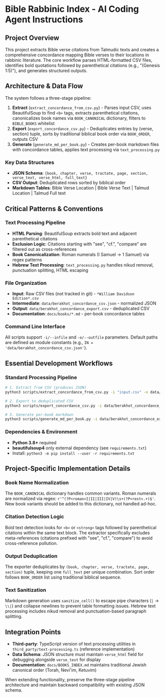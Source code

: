 # Bible Rabbinic Index - AI Coding Agent Instructions

## Project Overview
This project extracts Bible verse citations from Talmudic texts and creates a comprehensive concordance mapping Bible verses to their locations in rabbinic literature. The core workflow parses HTML-formatted CSV files, identifies bold quotations followed by parenthetical citations (e.g., "(Genesis 1:5)"), and generates structured outputs.

## Architecture & Data Flow
The system follows a three-stage pipeline:

1. **Extract** (`extract_concordance_from_csv.py`) - Parses input CSV, uses BeautifulSoup to find `<b>` tags, extracts parenthetical citations, canonicalizes book names via `BOOK_CANONICAL` dictionary, filters to `BIBLE_BOOKS` whitelist
2. **Export** (`export_concordance_csv.py`) - Deduplicates entries by (verse, section) tuple, sorts by traditional biblical book order via `BOOK_ORDER`, outputs CSV
3. **Generate** (`generate_md_per_book.py`) - Creates per-book markdown files with concordance tables, applies text processing via `text_processing.py`

### Key Data Structures
- **JSON Schema**: `{book, chapter, verse, tractate, page, section, verse_text, verse_html, full_text}`
- **CSV Output**: Deduplicated rows sorted by biblical order
- **Markdown Tables**: Bible Verse Location | Bible Verse Text | Talmud Location | Talmud Full text

## Critical Patterns & Conventions

### Text Processing Pipeline
- **HTML Parsing**: BeautifulSoup extracts bold text and adjacent parenthetical citations
- **Exclusion Logic**: Citations starting with "see", "cf.", "compare" are filtered out as cross-references
- **Book Canonicalization**: Roman numerals (I Samuel → 1 Samuel) via regex patterns
- **Hebrew Text Processing**: `text_processing.py` handles nikud removal, punctuation splitting, HTML escaping

### File Organization
- **Input**: Raw CSV files (not tracked in git) - `*William Davidson Edition*.csv`
- **Intermediate**: `data/berakhot_concordance_csv.json` - normalized JSON
- **Output**: `data/berakhot_concordance_export.csv` - deduplicated CSV
- **Documentation**: `docs/books/*.md` - per-book concordance tables

### Command Line Interface
All scripts support `-i/--infile` and `-o/--outfile` parameters. Default paths are defined as module constants (e.g., `IN = 'data/berakhot_concordance_csv.json'`).

## Essential Development Workflows

### Standard Processing Pipeline
```bash
# 1. Extract from CSV (produces JSON)
python3 scripts/extract_concordance_from_csv.py -i "input.csv" -o data/berakhot_concordance_csv.json

# 2. Export to deduplicated CSV
python3 scripts/export_concordance_csv.py -i data/berakhot_concordance_csv.json -o data/berakhot_concordance_export.csv

# 3. Generate per-book markdown
python3 scripts/generate_md_per_book.py -i data/berakhot_concordance_export.csv -o docs/books
```

### Dependencies & Environment
- **Python 3.8+** required
- **beautifulsoup4** only external dependency (see `requirements.txt`)
- Install: `python3 -m pip install --user -r requirements.txt`

## Project-Specific Implementation Details

### Book Name Normalization
The `BOOK_CANONICAL` dictionary handles common variants. Roman numerals are normalized via regex: `r'^(?P<roman>I|II|III|IV|V)\s+(?P<rest>.+)$'`. New book variants should be added to this dictionary, not handled ad-hoc.

### Citation Detection Logic
Bold text detection looks for `<b>` or `<strong>` tags followed by parenthetical citations within the same text block. The extractor specifically excludes meta-references (citations prefixed with "see", "cf.", "compare") to avoid cross-reference pollution.

### Output Deduplication
The exporter deduplicates by `(book, chapter, verse, tractate, page, section)` tuple, keeping one `full_text` per unique combination. Sort order follows `BOOK_ORDER` list using traditional biblical sequence.

### Text Sanitization
Markdown generation uses `sanitize_cell()` to escape pipe characters (`|` → `\\|`) and collapse newlines to prevent table formatting issues. Hebrew text processing includes nikud removal and punctuation-based paragraph splitting.

## Integration Points
- **Third-party**: TypeScript version of text processing utilities in `third_party/text-processing.ts` (reference implementation)
- **Data Schema**: JSON structure must maintain `verse_html` field for debugging alongside `verse_text` for display
- **Documentation**: `docs/BOOKS_INDEX.md` maintains traditional Jewish canonical order (Torah, Nevi'im, Ketuvim)

When extending functionality, preserve the three-stage pipeline architecture and maintain backward compatibility with existing JSON schema.